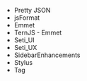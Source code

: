 * Pretty JSON
* jsFormat
* Emmet
* TernJS - Emmet
* Seti_UI
* Seti_UX
* SidebarEnhancements
* Stylus
* Tag

